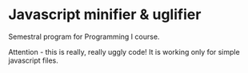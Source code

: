 # Javascript minifier & uglifier

Semestral program for Programming I course.

Attention - this is really, really uggly code!
It is working only for simple javascript files. 
